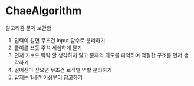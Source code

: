 # ChaeAlgorithm
알고리즘 문제 보관함

1. 입력이 길면 무조건 input 함수로 분리하기
2. 풀이를 쓰듯 주석 세심하게 달기
3. 먼저 키보드 탁탁 할 생각하지 말고 문제의 의도를 파악하며 적절한 구조를 먼저 생각하기
4. 길어진다 싶으면 무조건 로직별 역할 분리하기
5. 답지는 1시간 이상부터 참고하기
